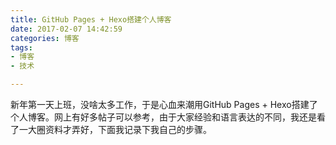 ```yaml
---
title: GitHub Pages + Hexo搭建个人博客
date: 2017-02-07 14:42:59
categories: 博客
tags:
- 博客
- 技术

---
```

新年第一天上班，没啥太多工作，于是心血来潮用GitHub Pages + Hexo搭建了个人博客。网上有好多帖子可以参考，由于大家经验和语言表达的不同，我还是看了一大圈资料才弄好，下面我记录下我自己的步骤。

<!-- more -->